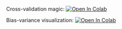 Cross-validation magic:
[![Open In Colab](https://colab.research.google.com/assets/colab-badge.svg)](https://colab.research.google.com/github/girafe-ai/madmo-basic/blob/madmo-basic-21-11/08_bias_variance_more_ensembles/day08_cross_validation_riddle.ipynb)

Bias-variance visualization:
[![Open In Colab](https://colab.research.google.com/assets/colab-badge.svg)](https://colab.research.google.com/github/girafe-ai/madmo-basic/blob/madmo-basic-21-11/08_bias_variance_more_ensembles/day08_bias_variance_visualization.ipynb)
